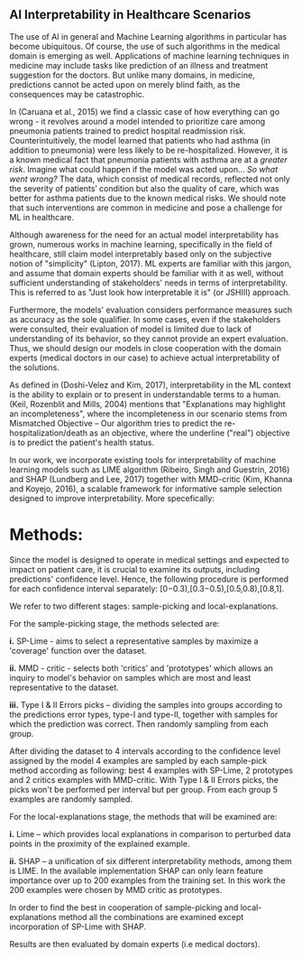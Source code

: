 ## AI Interpretability in Healthcare Scenarios

The use of AI in general and Machine Learning algorithms in particular has become ubiquitous. Of course, the use of such algorithms in the medical domain is emerging as well. Applications of machine learning techniques in medicine may include tasks like prediction of an illness and treatment suggestion for the doctors. But unlike many domains, in medicine, predictions cannot be acted upon on merely blind faith, as the consequences may be catastrophic.

In (Caruana et al., 2015) we find a classic case of how everything can go wrong - it revolves around a model intended to prioritize care among pneumonia patients trained to predict hospital readmission risk. Counterintuitively, the model learned that patients who had asthma (in addition to pneumonia) were less likely to be re-hospitalized. However, it is a known medical fact that pneumonia patients with asthma are at a *greater risk*. Imagine what could happen if the model was acted upon... 
*So what went wrong?* The data, which consist of medical records, reflected not only the severity of patients’ condition but also the quality of care, which was better for asthma patients due to the known medical risks.
We should note that such interventions are common in medicine and pose a challenge for ML in healthcare.

Although awareness for the need for an actual model interpretability has grown, numerous works in machine learning, specifically in the field of healthcare, still claim model interpretably based only on the subjective notion of "simplicity" (Lipton, 2017). ML experts are familiar with this jargon, and assume that domain experts should be familiar with it as well, without sufficient understanding of stakeholders' needs in terms of interpretability. This is referred to as "Just look how interpretable it is" (or JSHIII) approach.

Furthermore, the models' evaluation considers performance measures such as accuracy as the sole qualifier. In some cases, even if the stakeholders were consulted, their evaluation of model is limited due to lack of understanding of its behavior, so they cannot provide an expert evaluation. Thus, we should design our models in close cooperation with the domain experts (medical doctors in our case) to achieve actual interpretability of the solutions.

As defined in (Doshi-Velez and Kim, 2017), interpretability in the ML context is the ability to explain or to present in understandable terms to a human. (Keil, Rozenblit and Mills, 2004) mentions that "Explanations may highlight an incompleteness", where the incompleteness in our scenario stems from Mismatched Objective – Our algorithm tries to predict the re-hospitalization/death as an objective, where the underline ("real") objective is to predict the patient's health status.

In our work, we incorporate existing tools for interpretability of machine learning models such as LIME algorithm (Ribeiro, Singh and Guestrin, 2016) and SHAP (Lundberg and Lee, 2017) together with MMD-critic (Kim, Khanna and Koyejo, 2016), a scalable framework for informative sample selection designed to improve interpretability. More specefically: 

# Methods:
Since the model is designed to operate in medical settings and expected to impact on patient care, it is crucial to examine its outputs, including predictions' confidence level. Hence, the following procedure is performed for each confidence interval separately:
[0−0.3),[0.3−0.5),[0.5,0.8),[0.8,1].

We refer to two different stages: sample-picking and local-explanations.

For the sample-picking stage, the methods selected are: 

**i.** SP-Lime - aims to select a representative samples by maximize a 'coverage' function over the dataset.

**ii.** MMD - critic - selects both 'critics' and 'prototypes' which allows an inquiry to model's behavior on samples which are most and least representative to the dataset.

**iii.** Type I & II Errors picks – dividing the samples into groups according to the predictions error types, type-I and type-II, together with samples for which the prediction was correct. Then randomly sampling from each group.

After dividing the dataset to 4 intervals according to the confidence level assigned by the model 4 examples are sampled by each sample-pick method according as following: best 4 examples with SP-Lime, 2 prototypes and 2 critics examples with MMD-critic. With Type I & II Errors picks, the picks won't be performed per interval but per group. From each group 5 examples are randomly sampled.

For the local-explanations stage, the methods that will be examined are:

**i.** Lime – which provides local explanations in comparison to perturbed data points in the proximity of the explained example.

**ii.** SHAP – a unification of six different interpretability methods, among them is LIME. In the available implementation SHAP can only learn feature importance over up to 200 examples from the training set. In this work the 200 examples were chosen by MMD critic as prototypes.

In order to find the best in cooperation of sample-picking and local-explanations method all the combinations are examined except incorporation of SP-Lime with SHAP.

Results are then evaluated by domain experts (i.e medical doctors).
 
 


